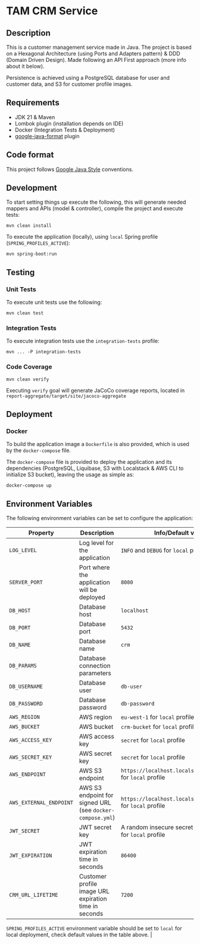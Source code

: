 # TAM CRM Service

## Description

This is a customer management service made in Java.
The project is based on a Hexagonal Architecture (using Ports and Adapters pattern) & DDD (Domain Driven Design).
Made following an API First approach (more info about it below).

Persistence is achieved using a PostgreSQL database for user and customer data, and S3 for customer profile images.

## Requirements

- JDK 21 & Maven
- Lombok plugin (installation depends on IDE)
- Docker (Integration Tests & Deployment)
- [google-java-format](https://github.com/google/google-java-format) plugin

## Code format

This project follows [Google Java Style](https://google.github.io/styleguide/javaguide.html) conventions.

## Development

To start setting things up execute the following, this will generate needed mappers and APIs (model & controller),
compile the project and execute tests:

```
mvn clean install
```

To execute the application (locally), using `local` Spring profile (`SPRING_PROFILES_ACTIVE`):

```
mvn spring-boot:run
```

## Testing

### Unit Tests

To execute unit tests use the following:

```
mvn clean test
```

### Integration Tests

To execute integration tests use the `integration-tests` profile:

```
mvn ... -P integration-tests
```

### Code Coverage

```
mvn clean verify
```

Executing `verify` goal will generate JaCoCo coverage reports, located
in `report-aggregate/target/site/jacoco-aggregate`

## Deployment

### Docker

To build the application image a `Dockerfile` is also provided, which is used by the `docker-compose` file.

The `docker-compose` file is provided to deploy the application and its dependencies (PostgreSQL, Liquibase, S3 with
Localstack & AWS CLI to initialize S3 bucket), leaving the usage as simple as:

```
docker-compose up
```

## Environment Variables

The following environment variables can be set to configure the application:

| Property                 | Description                                                                           | Info/Default value                                            |
|--------------------------|---------------------------------------------------------------------------------------|---------------------------------------------------------------|
| `LOG_LEVEL`              | Log level for the application                                                         | `INFO` and `DEBUG` for `local` profile                        |
| `SERVER_PORT`            | Port where the application will be deployed                                           | `8080`                                                        |
| `DB_HOST`                | Database host                                                                         | `localhost`                                                   |
| `DB_PORT`                | Database port                                                                         | `5432`                                                        |
| `DB_NAME`                | Database name                                                                         | `crm`                                                         |
| `DB_PARAMS`              | Database connection parameters                                                        |                                                               |
| `DB_USERNAME`            | Database user                                                                         | `db-user`                                                     |
| `DB_PASSWORD`            | Database password                                                                     | `db-password`                                                 |
| `AWS_REGION`             | AWS region                                                                            | `eu-west-1` for `local` profile                               |
| `AWS_BUCKET`             | AWS bucket                                                                            | `crm-bucket` for `local` profile                              
| `AWS_ACCESS_KEY`         | AWS access key                                                                        | `secret` for `local` profile                                  |
| `AWS_SECRET_KEY`         | AWS secret key                                                                        | `secret` for `local` profile                                  |
| `AWS_ENDPOINT`           | AWS S3 endpoint                                                                       | `https://localhost.localstack.cloud:4566` for `local` profile |
| `AWS_EXTERNAL_ENDPOINT`  | AWS S3 endpoint for signed URL (see `docker-compose.yml`)                             | `https://localhost.localstack.cloud:4566` for `local` profile |
| `JWT_SECRET`             | JWT secret key                                                                        | A random insecure secret is default set for `local` profile   |
| `JWT_EXPIRATION`         | JWT expiration time in seconds                                                        | `86400`                                                       |
| `CRM_URL_LIFETIME`       | Customer profile image URL expiration time in seconds                                 | `7200`                                                        |


`SPRING_PROFILES_ACTIVE` environment variable should be set to `local` for local deployment, check default values in the table above.                                                       |
